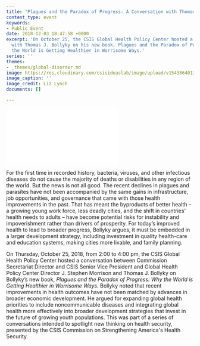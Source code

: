 ```yaml
---
title: 'Plagues and the Paradox of Progress: A Conversation with Thomas J. Bollyky'
content_type: event
keywords:
- Public Event
date: 2018-12-03 18:47:58 +0000
excerpt: 'On October 25, the CSIS Global Health Policy Center hosted a conversation
  with Thomas J. Bollyky on his new book, Plagues and the Paradox of Progress: Why
  the World is Getting Healthier in Worrisome Ways.'
series: ''
themes:
- _themes/global-disorder.md
image: https://res.cloudinary.com/csisideaslab/image/upload/v1543864013/health-commission/Bollyky_event_photo.jpg
image_caption: ''
image_credit: Liz Lynch
documents: []

---
```

<div class="video-wrapper post-feature-video"> <iframe allow="autoplay; encrypted-media" allowfullscreen="" frameborder="0" src="[https://www.youtube.com/embed/th1p3ufUZW8](https://www.youtube.com/embed/th1p3ufUZW8 "https://www.youtube.com/embed/th1p3ufUZW8")"></iframe> </div>

For the first time in recorded history, bacteria, viruses, and other infectious diseases do not cause the majority of deaths or disabilities in any region of the world. But the news is not all good. The recent declines in plagues and parasites have not been accompanied by the same gains in infrastructure, job opportunities, and governance that came with those health improvements in the past. That has meant the byproducts of better health – a growing young work force, less deadly cities, and the shift in countries' health needs to adults – have become potential risks for instability and impoverishment rather than drivers of prosperity. For today’s improved health to lead to broader progress, Bollyky argues, it must be embedded in a larger development strategy, including investment in quality health-care and education systems, making cities more livable, and family planning.

On Thursday, October 25, 2018, from 2:00 to 4:00 pm, the CSIS Global Health Policy Center hosted a conversation between Commission Secretariat Director and CSIS Senior Vice President and Global Health Policy Center Director J. Stephen Morrison and Thomas J. Bollyky on Bollyky’s new book, _Plagues and the Paradox of Progress: Why the World is Getting Healthier in Worrisome Ways._ Bollyky noted that recent improvements in health outcomes have not been matched by advances in broader economic development. He argued for expanding global health priorities to include noncommunicable diseases and integrating global health more effectively into broader development strategies that invest in the future of growing youth populations. This was part of a series of conversations intended to spotlight new thinking on health security, presented by the CSIS Commission on Strengthening America's Health Security.